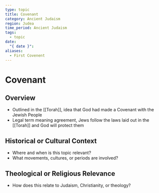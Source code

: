 ```yaml
---
type: topic
title: Covenant
category: Ancient Judaism
region: Judea
time_period: Ancient Judaism
tags:
  - topic
date:
  "{ date }": 
aliases:
  - First Covenent
---
```


# Covenant

## Overview
- Outlined in the [[Torah]], idea that God had made a Covenant with the Jewish People
- Legal term meaning agreement, Jews follow the laws laid out in the [[Torah]] and God will protect them

## Historical or Cultural Context

- Where and when is this topic relevant?
- What movements, cultures, or periods are involved?

## Theological or Religious Relevance

- How does this relate to Judaism, Christianity, or theology?